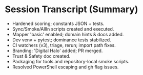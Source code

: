 # Session Transcript (Summary)

- Hardened scoring; constants JSON + tests.
- Sync/Smoke/AllIn scripts created and executed.
- Mapper 'basic' enabled; domain hints & docs added.
- Dev venv + pytest; dominance tests stabilized.
- CI watchers (v3), triage, rerun; import path fixes.
- Branding: 'Digital Halo' added; PR merged.
- Trust & Safety doc created.
- Packaging for tools and repository-local smoke scripts.
- Resolved PowerShell escaping and gh flag issues.